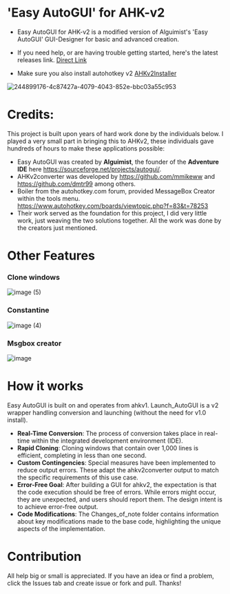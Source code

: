 #  'Easy AutoGUI' for AHK-v2

- Easy AutoGUI for AHK-v2 is a modified version of Alguimist's 'Easy AutoGUI' GUI-Designer for basic and advanced creation.
  
- If you need help, or are having trouble getting started, here's the latest releases link.  [Direct Link](https://github.com/samfisherirl/Easy-Auto-GUI-for-AHK-v2/releases/download/v1.7/Easy-Auto-GUI-v1.7-for-AHK-v2.2.1.zip)
- Make sure you also install autohotkey v2 [AHKv2Installer](https://www.autohotkey.com/download/ahk-v2.exe) 


![244899176-4c87427a-4079-4043-852e-bbc03a55c953](https://github.com/samfisherirl/Easy-Auto-GUI-for-AHK-v2/assets/98753696/e257e9f4-8c09-45eb-bbf2-c7871416d5f5)



# Credits:
This project is built upon years of hard work done by the individuals below. I played a very small part in bringing this to AHKv2, these individuals gave hundreds of hours to make these applications possible: 
- Easy AutoGUI was created by **Alguimist**, the founder of the **Adventure IDE** here https://sourceforge.net/projects/autogui/. 
- AHKv2converter was developed by https://github.com/mmikeww and https://github.com/dmtr99 among others.
- Boiler from the autohotkey.com forum, provided MessageBox Creator within the tools menu. https://www.autohotkey.com/boards/viewtopic.php?f=83&t=78253
- Their work served as the foundation for this project, I did very little work, just weaving the two solutions together. All the work was done by the creators just mentioned.

# Other Features

### Clone windows

![image (5)](https://github.com/samfisherirl/Easy-Auto-GUI-for-AHK-v2/assets/98753696/2db6ec75-f793-43f3-8d51-551d52210dc0)


### Constantine

![image (4)](https://github.com/samfisherirl/Easy-Auto-GUI-for-AHK-v2/assets/98753696/3b3a1fe7-fa5b-4826-a810-e2b9e994faa6)


### Msgbox creator

![image](https://github.com/samfisherirl/Easy-Auto-GUI-for-AHK-v2/assets/98753696/06765c4c-85bc-4ef0-a420-c655f2bb50ec)


# How it works 
Easy AutoGUI is built on and operates from ahkv1. Launch_AutoGUI is a v2 wrapper handling conversion and launching (without the need for v1.0 install). 

- **Real-Time Conversion**: The process of conversion takes place in real-time within the integrated development environment (IDE).  
- **Rapid Cloning**: Cloning windows that contain over 1,000 lines is efficient, completing in less than one second.
- **Custom Contingencies**: Special measures have been implemented to reduce output errors. These adapt the ahkv2converter output to match the specific requirements of this use case.
- **Error-Free Goal**: After building a GUI for ahkv2, the expectation is that the code execution should be free of errors. While errors might occur, they are unexpected, and users should report them. The design intent is to achieve error-free output.
- **Code Modifications**: The Changes_of_note folder contains information about key modifications made to the base code, highlighting the unique aspects of the implementation.



# Contribution
All help big or small is appreciated. If you have an idea or find a problem, click the Issues tab and create issue or fork and pull. Thanks!
 
 
